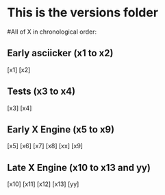 # This is the versions folder

#All of X in chronological order:

## Early asciicker (x1 to x2)
[x1]
[x2]
## Tests (x3 to x4)
[x3]
[x4]
## Early X Engine (x5 to x9)
[x5]
[x6]
[x7]
[x8]
[xx]
[x9]
## Late X Engine (x10 to x13 and yy)
[x10]
[x11]
[x12]
[x13]
[yy]
